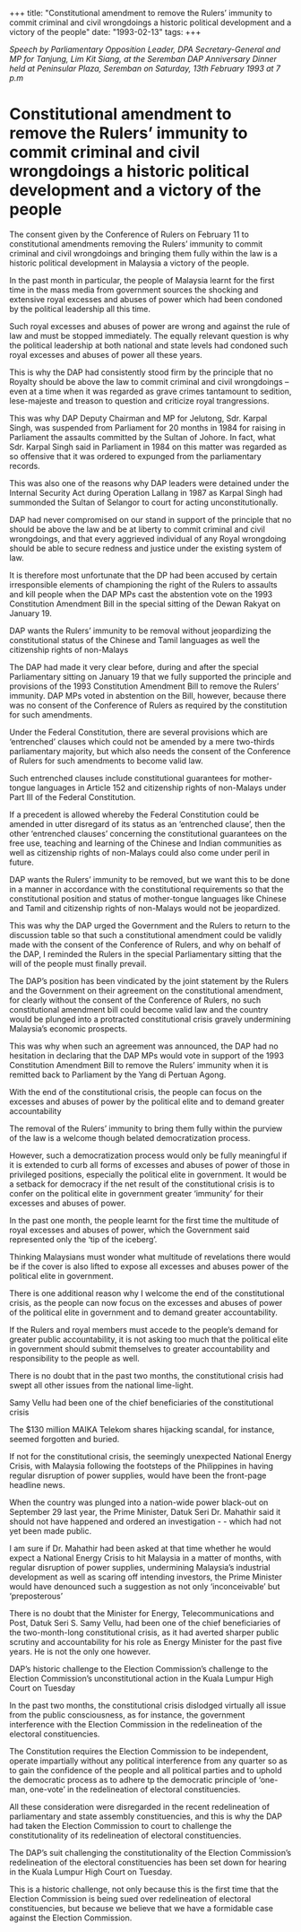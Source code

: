+++ 
title: "Constitutional amendment to remove the Rulers’ immunity to commit criminal and civil wrongdoings a historic political development and a victory of the people"
date: "1993-02-13"
tags:
+++

_Speech by Parliamentary Opposition Leader, DPA Secretary-General and MP for Tanjung, Lim Kit Siang, at the Seremban DAP Anniversary Dinner held at Peninsular Plaza, Seremban on Saturday, 13th February 1993 at 7 p.m_

# Constitutional amendment to remove the Rulers’ immunity to commit criminal and civil wrongdoings a historic political development and a victory of the people

The consent given by the Conference of Rulers on February 11 to constitutional amendments removing the Rulers’ immunity to commit criminal and civil wrongdoings and bringing them fully within the law is a historic political development in Malaysia a victory of the people.</u>

In the past month in particular, the people of Malaysia learnt for the first time in the mass media from government sources the shocking and extensive royal excesses and abuses of power which had been condoned by the political leadership all this time.

Such royal excesses and abuses of power are wrong and against the rule of law and must be stopped immediately. The equally relevant question is why the political leadership at both national and state levels had condoned such royal excesses and abuses of power all these years.

This is why the DAP had consistently stood firm by the principle that no Royalty should be above the law to commit criminal and civil wrongdoings – even at a time when it was regarded as grave crimes tantamount to sedition, lese-majeste and treason to question and criticize royal trangressions.

This was why DAP Deputy Chairman and MP for Jelutong, Sdr. Karpal Singh, was suspended from Parliament for 20 months in 1984 for raising in Parliament the assaults committed by the Sultan of Johore. In fact, what Sdr. Karpal Singh said in Parliament in 1984 on this matter was regarded as so offensive that it was ordered to expunged from the parliamentary records.

This was also one of the reasons why DAP leaders were detained under the Internal Security Act during Operation Lallang in 1987 as Karpal Singh had summonded the Sultan of Selangor to court for acting unconstitutionally. 

DAP had never compromised on our stand in support of the principle that no should be above the law and be at liberty to commit criminal and civil wrongdoings, and that every aggrieved individual of any Royal wrongdoing should be able to secure redness and justice under the existing system of law.

It is therefore most unfortunate that the DP had been accused by certain irresponsible elements of championing the right of the Rulers to assaults and kill people when the DAP MPs cast the abstention vote on the 1993 Constitution Amendment Bill in the special sitting of the Dewan Rakyat on January 19.

DAP wants the Rulers’ immunity to be removal without jeopardizing the constitutional status of the Chinese and Tamil languages as well the citizenship rights of non-Malays

The DAP had made it very clear before, during and after the special Parliamentary sitting on January 19 that we fully supported the principle and provisions of the 1993 Constitution Amendment Bill to remove the Rulers’ immunity. DAP MPs voted in abstention on the Bill, however, because there was no consent of the Conference of Rulers as required by the constitution for such amendments.

Under the Federal Constitution, there are several provisions which are ‘entrenched’ clauses which could not be amended by a mere two-thirds parliamentary majority, but which also needs the consent of the Conference of Rulers for such amendments to become valid law.

Such entrenched clauses include constitutional guarantees for mother-tongue languages in Article 152 and citizenship rights of non-Malays under Part III of the Federal Constitution.

If a precedent is allowed whereby the Federal Constitution could be amended in utter disregard of its status as an ‘entrenched clause’, then the other ‘entrenched clauses’ concerning the constitutional guarantees on the free use, teaching and learning of the Chinese and Indian communities as well as citizenship rights of non-Malays could also come under peril in future.

DAP wants the Rulers’ immunity to be removed, but we want this to be done in a manner in accordance with the constitutional requirements so that the constitutional position and status of mother-tongue languages like Chinese and Tamil and citizenship rights of non-Malays would not be jeopardized.

This was why the DAP urged the Government and the Rulers to return to the discussion table so that such a constitutional amendment could be validly made with the consent of the Conference of Rulers, and why on behalf of the DAP, I reminded the Rulers in the special Parliamentary sitting that the will of the people must finally prevail.

The DAP’s position has been vindicated by the joint statement by the Rulers and the Government on their agreement on the constitutional amendment, for clearly without the consent of the Conference of Rulers, no such constitutional amendment bill could become valid law and the country would be plunged into a protracted constitutional crisis gravely undermining Malaysia’s economic prospects.

This was why when such an agreement was announced, the DAP had no hesitation in declaring that the DAP MPs would vote in support of the 1993 Constitution Amendment Bill to remove the Rulers’ immunity when it is remitted back to Parliament by the Yang di Pertuan Agong.

With the end of the constitutional crisis, the people can focus on the excesses and abuses of power by the political elite and to demand greater accountability

The removal of the Rulers’ immunity to bring them fully within the purview of the law is a welcome though belated democratization process.

However, such a democratization process would only be fully meaningful if it is extended to curb all forms of excesses and abuses of power of those in privileged positions, especially the political elite in government. It would be a setback for democracy if the net result of the constitutional crisis is to confer on the political elite in government greater ‘immunity’ for their excesses and abuses of power.

In the past one month, the people learnt for the first time the multitude of royal excesses and abuses of power, which the Government said represented only the ‘tip of the iceberg’.

Thinking Malaysians must wonder what multitude of revelations there would be if the cover is also lifted to expose all excesses and abuses power of the political elite in government.

There is one additional reason why I welcome the end of the constitutional crisis, as the people can now focus on the excesses and abuses of power of the political elite in government and to demand greater accountability.

If the Rulers and royal members must accede to the people’s demand for greater public accountability, it is not asking too much that the political elite in government should submit themselves to greater accountability and responsibility to the people as well.

There is no doubt that in the past two months, the constitutional crisis had swept all other issues from the national lime-light.

Samy Vellu had been one of the chief beneficiaries of the constitutional crisis

The $130 million MAIKA Telekom shares hijacking scandal, for instance, seemed forgotten and buried.

If not for the constitutional crisis, the seemingly unexpected National Energy Crisis, with Malaysia following the footsteps of the Philippines in having regular disruption of power supplies, would have been the front-page headline news.





When the country was plunged into a nation-wide power black-out on September 29 last year, the Prime Minister, Datuk Seri Dr. Mahathir said it should not have happened and ordered an investigation - - which had not yet been made public.

I am sure if Dr. Mahathir had been asked at that time whether he would expect a National Energy Crisis to hit Malaysia in a matter of months, with regular disruption of power supplies, undermining Malaysia’s industrial development as well as scaring off intending investors, the Prime Minister would have denounced such a suggestion as not only ‘inconceivable’ but ‘preposterous’

There is no doubt that the Minister for Energy, Telecommunications and Post, Datuk Seri S. Samy Vellu, had been one of the chief beneficiaries of the two-month-long constitutional crisis, as it had averted sharper public scrutiny and accountability for his role as Energy Minister for the past five years. He is not the only one however.

DAP’s historic challenge to the Election Commission’s challenge to the Election Commission’s unconstitutional action in the Kuala Lumpur High Court on Tuesday 

In the past two months, the constitutional crisis dislodged virtually all issue from the public consciousness, as for instance, the government interference with the Election Commission in the redelineation of the electoral constituencies.

The Constitution requires the Election Commission to be independent, operate impartially without any political interference from any quarter so as to gain the confidence of the people and all political parties and to uphold the democratic process as to adhere tp the democratic principle of ‘one-man, one-vote’ in the redelineation of electoral constituencies.

All these consideration were disregarded in the recent redelineation of parliamentary and state assembly constituencies, and this is why the DAP had taken the Election Commission to court to challenge the constitutionality of its redelineation of electoral constituencies.

The DAP’s suit challenging the constitutionality of the Election Commission’s redelineation of the electoral constituencies has been set down for hearing in the Kuala Lumpur High Court on Tuesday.

This is a historic challenge, not only because this is the first time that the Election Commission is being sued over redelineation of electoral constituencies, but because we believe that we have a formidable case against the Election Commission.
 
